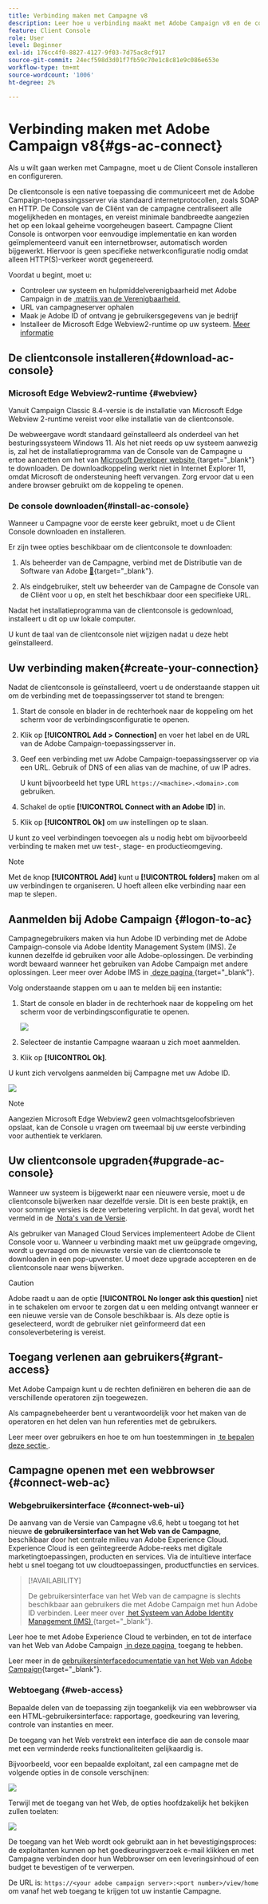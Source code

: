 ```yaml
---
title: Verbinding maken met Campagne v8
description: Leer hoe u verbinding maakt met Adobe Campaign v8 en de console op uw computer installeert voor eenvoudige toegang.
feature: Client Console
role: User
level: Beginner
exl-id: 176cc4f0-8827-4127-9f03-7d75ac8cf917
source-git-commit: 24ecf598d3d01f7fb59c70e1c8c81e9c086e653e
workflow-type: tm+mt
source-wordcount: '1006'
ht-degree: 2%

---
```


# Verbinding maken met Adobe Campaign v8{#gs-ac-connect}

Als u wilt gaan werken met Campagne, moet u de Client Console installeren en configureren.

De clientconsole is een native toepassing die communiceert met de Adobe Campaign-toepassingsserver via standaard internetprotocollen, zoals SOAP en HTTP. De Console van de Cliënt van de campagne centraliseert alle mogelijkheden en montages, en vereist minimale bandbreedte aangezien het op een lokaal geheime voorgeheugen baseert. Campagne Client Console is ontworpen voor eenvoudige implementatie en kan worden geïmplementeerd vanuit een internetbrowser, automatisch worden bijgewerkt. Hiervoor is geen specifieke netwerkconfiguratie nodig omdat alleen HTTP(S)-verkeer wordt gegenereerd.

Voordat u begint, moet u:

* Controleer uw systeem en hulpmiddelverenigbaarheid met Adobe Campaign in de [&#x200B; matrijs van de Verenigbaarheid &#x200B;](compatibility-matrix.md)
* URL van campagneserver ophalen
* Maak je Adobe ID of ontvang je gebruikersgegevens van je bedrijf
* Installeer de Microsoft Edge Webview2-runtime op uw systeem. [Meer informatie](#webview)

## De clientconsole installeren{#download-ac-console}

### Microsoft Edge Webview2-runtime {#webview}

Vanuit Campaign Classic 8.4-versie is de installatie van Microsoft Edge Webview 2-runtime vereist voor elke installatie van de clientconsole.

De webweergave wordt standaard geïnstalleerd als onderdeel van het besturingssysteem Windows 11. Als het niet reeds op uw systeem aanwezig is, zal het de installatieprogramma van de Console van de Campagne u ertoe aanzetten om het van [&#x200B; Microsoft Developer website &#x200B;](http://www.adobe.com/go/acc-ms-webview2-runtime-download){target="_blank"} te downloaden. De downloadkoppeling werkt niet in Internet Explorer 11, omdat Microsoft de ondersteuning heeft vervangen. Zorg ervoor dat u een andere browser gebruikt om de koppeling te openen.

### De console downloaden{#install-ac-console}

Wanneer u Campagne voor de eerste keer gebruikt, moet u de Client Console downloaden en installeren.

Er zijn twee opties beschikbaar om de clientconsole te downloaden:

1. Als beheerder van de Campagne, verbind met de Distributie van de Software van Adobe [&#128279;](https://experience.adobe.com/#/downloads/content/software-distribution/en/campaign.html){target="_blank"}.

1. Als eindgebruiker, stelt uw beheerder van de Campagne de Console van de Cliënt voor u op, en stelt het beschikbaar door een specifieke URL.

Nadat het installatieprogramma van de clientconsole is gedownload, installeert u dit op uw lokale computer.

U kunt de taal van de clientconsole niet wijzigen nadat u deze hebt geïnstalleerd.

## Uw verbinding maken{#create-your-connection}

Nadat de clientconsole is geïnstalleerd, voert u de onderstaande stappen uit om de verbinding met de toepassingsserver tot stand te brengen:

1. Start de console en blader in de rechterhoek naar de koppeling om het scherm voor de verbindingsconfiguratie te openen.

1. Klik op **[!UICONTROL Add > Connection]** en voer het label en de URL van de Adobe Campaign-toepassingsserver in.

1. Geef een verbinding met uw Adobe Campaign-toepassingsserver op via een URL. Gebruik of DNS of een alias van de machine, of uw IP adres.

   U kunt bijvoorbeeld het type URL `https://<machine>.<domain>.com` gebruiken.

1. Schakel de optie **[!UICONTROL Connect with an Adobe ID]** in.

1. Klik op **[!UICONTROL Ok]** om uw instellingen op te slaan.

U kunt zo veel verbindingen toevoegen als u nodig hebt om bijvoorbeeld verbinding te maken met uw test-, stage- en productieomgeving.

>[!NOTE]
>
>Met de knop **[!UICONTROL Add]** kunt u **[!UICONTROL folders]** maken om al uw verbindingen te organiseren. U hoeft alleen elke verbinding naar een map te slepen.

## Aanmelden bij Adobe Campaign {#logon-to-ac}

Campagnegebruikers maken via hun Adobe ID verbinding met de Adobe Campaign-console via Adobe Identity Management System (IMS). Ze kunnen dezelfde id gebruiken voor alle Adobe-oplossingen. De verbinding wordt bewaard wanneer het gebruiken van Adobe Campaign met andere oplossingen. Leer meer over Adobe IMS in [&#x200B; deze pagina &#x200B;](https://helpx.adobe.com/nl/enterprise/using/identity.html){target="_blank"}.

Volg onderstaande stappen om u aan te melden bij een instantie:

1. Start de console en blader in de rechterhoek naar de koppeling om het scherm voor de verbindingsconfiguratie te openen.

   ![](assets/connectToCampaign.png)

1. Selecteer de instantie Campagne waaraan u zich moet aanmelden.

1. Klik op **[!UICONTROL Ok]**.

U kunt zich vervolgens aanmelden bij Campagne met uw Adobe ID.

![](assets/adobeID.png)

>[!NOTE]
>
>Aangezien Microsoft Edge Webview2 geen volmachtsgeloofsbrieven opslaat, kan de Console u vragen om tweemaal bij uw eerste verbinding voor authentiek te verklaren.

## Uw clientconsole upgraden{#upgrade-ac-console}

Wanneer uw systeem is bijgewerkt naar een nieuwere versie, moet u de clientconsole bijwerken naar dezelfde versie. Dit is een beste praktijk, en voor sommige versies is deze verbetering verplicht. In dat geval, wordt het vermeld in de [&#x200B; Nota&#39;s van de Versie &#x200B;](release-notes.md).

Als gebruiker van Managed Cloud Services implementeert Adobe de Client Console voor u. Wanneer u verbinding maakt met uw geüpgrade omgeving, wordt u gevraagd om de nieuwste versie van de clientconsole te downloaden in een pop-upvenster. U moet deze upgrade accepteren en de clientconsole naar wens bijwerken.

>[!CAUTION]
>
>Adobe raadt u aan de optie **[!UICONTROL No longer ask this question]** niet in te schakelen om ervoor te zorgen dat u een melding ontvangt wanneer er een nieuwe versie van de Console beschikbaar is. Als deze optie is geselecteerd, wordt de gebruiker niet geïnformeerd dat een consoleverbetering is vereist.
>



## Toegang verlenen aan gebruikers{#grant-access}

Met Adobe Campaign kunt u de rechten definiëren en beheren die aan de verschillende operatoren zijn toegewezen.

Als campagnebeheerder bent u verantwoordelijk voor het maken van de operatoren en het delen van hun referenties met de gebruikers.

Leer meer over gebruikers en hoe te om hun toestemmingen in [&#x200B; te bepalen deze sectie &#x200B;](gs-permissions.md).


## Campagne openen met een webbrowser {#connect-web-ac}

### Webgebruikersinterface {#connect-web-ui}

De aanvang van de Versie van Campagne v8.6, hebt u toegang tot het nieuwe **de gebruikersinterface van het Web van de Campagne**, beschikbaar door het centrale milieu van Adobe Experience Cloud. Experience Cloud is een geïntegreerde Adobe-reeks met digitale marketingtoepassingen, producten en services. Via de intuïtieve interface hebt u snel toegang tot uw cloudtoepassingen, productfuncties en services.

>[!AVAILABILITY]
>
>De gebruikersinterface van het Web van de campagne is slechts beschikbaar aan gebruikers die met Adobe Campaign met hun Adobe ID verbinden. Leer meer over [&#x200B; het Systeem van Adobe Identity Management (IMS) &#x200B;](https://helpx.adobe.com/nl/enterprise/using/identity.html){target="_blank"}.
>

Leer hoe te met Adobe Experience Cloud te verbinden, en tot de interface van het Web van Adobe Campaign [&#x200B; in deze pagina &#x200B;](campaign-ui.md#ac-web-ui) toegang te hebben.

Leer meer in de [&#x200B; gebruikersinterfacedocumentatie van het Web van Adobe Campaign &#x200B;](https://experienceleague.adobe.com/nl/docs/campaign-web/v8/campaign-web-home){target="_blank"}.

### Webtoegang {#web-access}

Bepaalde delen van de toepassing zijn toegankelijk via een webbrowser via een HTML-gebruikersinterface: rapportage, goedkeuring van levering, controle van instanties en meer.

De toegang van het Web verstrekt een interface die aan de console maar met een verminderde reeks functionaliteiten gelijkaardig is.

Bijvoorbeeld, voor een bepaalde exploitant, zal een campagne met de volgende opties in de console verschijnen:

![](assets/campaign-from-console.png)

Terwijl met de toegang van het Web, de opties hoofdzakelijk het bekijken zullen toelaten:

![](assets/campaign-from-web.png)

De toegang van het Web wordt ook gebruikt aan in het bevestigingsproces: de exploitanten kunnen op het goedkeuringsverzoek e-mail klikken en met Campagne verbinden door hun Webbrowser om een leveringsinhoud of een budget te bevestigen of te verwerpen.

De URL is: `https://<your adobe campaign server>:<port number>/view/home` om vanaf het web toegang te krijgen tot uw instantie Campagne.
